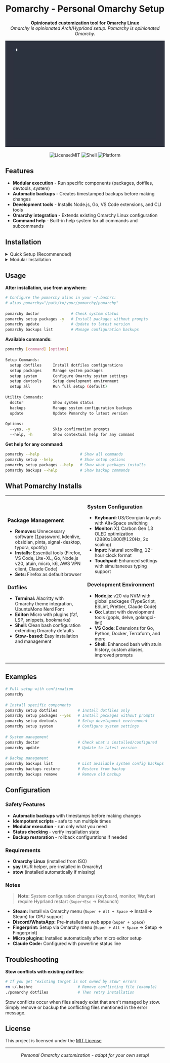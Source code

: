 <div align="center">

# Pomarchy - Personal Omarchy Setup

**Opinionated customization tool for Omarchy Linux**  
*Omarchy is opinionated Arch/Hyprland setup. Pomarchy is opinionated Omarchy.*

<p align="center">
  <img src="demo/pomarchy-setup.gif" alt="Pomarchy Demo" width="600"/>
</p>

![License:MIT](https://img.shields.io/static/v1?label=License&message=MIT&color=green&style=flat-square)
![Shell](https://img.shields.io/badge/Shell-Bash-green?style=flat-square)
![Platform](https://img.shields.io/badge/Platform-Omarchy%20Linux-blue?style=flat-square)

</div>

## Features

- **Modular execution** - Run specific components (packages, dotfiles, devtools, system)
- **Automatic backups** - Creates timestamped backups before making changes
- **Development tools** - Installs Node.js, Go, VS Code extensions, and CLI tools
- **Omarchy integration** - Extends existing Omarchy Linux configuration
- **Command help** - Built-in help system for all commands and subcommands

## Installation

<details>
<summary>Quick Setup (Recommended)</summary>

```bash
git clone https://github.com/papungag/dotfiles.git
cd dotfiles
chmod +x pomarchy
./pomarchy
```

</details>

<details>
<summary>Modular Installation</summary>

```bash
# Install specific components
./pomarchy setup dotfiles    # Dotfiles only
./pomarchy setup packages    # Package management only  
./pomarchy setup system      # System configuration only
./pomarchy setup devtools    # Development tools only
```

</details>

## Usage

**After installation, use from anywhere:**

```bash
# Configure the pomarchy alias in your ~/.bashrc:
# alias pomarchy="/path/to/your/pomarchy/pomarchy"

pomarchy doctor              # Check system status
pomarchy setup packages -y   # Install packages without prompts
pomarchy update              # Update to latest version
pomarchy backups list        # Manage configuration backups
```

**Available commands:**

```bash
pomarchy [command] [options]

Setup Commands:
  setup dotfiles     Install dotfiles configurations
  setup packages     Manage system packages
  setup system       Configure Omarchy system settings
  setup devtools     Setup development environment
  setup all          Run full setup (default)

Utility Commands:
  doctor             Show system status
  backups            Manage system configuration backups
  update             Update Pomarchy to latest version

Options:
  --yes, -y          Skip confirmation prompts
  --help, -h         Show contextual help for any command
```

**Get help for any command:**

```bash
pomarchy --help                  # Show all commands
pomarchy setup --help            # Show setup options
pomarchy setup packages --help   # Show what packages installs
pomarchy backups --help          # Show backup commands
```

## What Pomarchy Installs

<table>
<tr>
<td width="50%">

### Package Management

- **Removes:** Unnecessary software (1password, kdenlive, obsidian, pinta, signal-desktop, typora, spotify)
- **Installs:** Essential tools (Firefox, VS Code, Lite-XL, Go, Node.js v20, atuin, micro, k6, AWS VPN client, Claude Code)
- **Sets:** Firefox as default browser

### Dotfiles

- **Terminal:** Alacritty with Omarchy theme integration, UbuntuMono Nerd Font
- **Editor:** Micro with plugins (fzf, LSP, snippets, bookmarks)
- **Shell:** Clean bash configuration extending Omarchy defaults
- **Stow-based:** Easy installation and management

</td>
<td width="50%">

### System Configuration  

- **Keyboard:** US/Georgian layouts with Alt+Space switching
- **Monitor:** X1 Carbon Gen 13 OLED optimization (2880x1800@120Hz, 2x scaling)
- **Input:** Natural scrolling, 12-hour clock format
- **Touchpad:** Enhanced settings with simultaneous typing support

### Development Environment

- **Node.js:** v20 via NVM with global packages (TypeScript, ESLint, Prettier, Claude Code)
- **Go:** Latest with development tools (gopls, delve, golangci-lint)
- **VS Code:** Extensions for Go, Python, Docker, Terraform, and more
- **Shell:** Enhanced bash with atuin history, custom aliases, improved prompts

</td>
</tr>
</table>

## Examples

```bash
# Full setup with confirmation
pomarchy

# Install specific components
pomarchy setup dotfiles         # Install dotfiles only
pomarchy setup packages --yes   # Install packages without prompts
pomarchy setup devtools         # Setup development environment
pomarchy setup system           # Configure system settings

# System management
pomarchy doctor                 # Check what's installed/configured
pomarchy update                 # Update to latest version

# Backup management
pomarchy backups list           # List available system config backups
pomarchy backups restore        # Restore from backup
pomarchy backups remove         # Remove old backup
```

## Configuration

### Safety Features

- **Automatic backups** with timestamps before making changes
- **Idempotent scripts** - safe to run multiple times
- **Modular execution** - run only what you need
- **Status checking** - verify installation state
- **Backup restoration** - rollback configurations if needed

### Requirements

- **Omarchy Linux** (installed from ISO)
- **yay** (AUR helper, pre-installed in Omarchy)
- **stow** (installed automatically if missing)

### Notes

> **Note:** System configuration changes (keyboard, monitor, Waybar) require Hyprland restart (`Super+Esc` → Relaunch)

- **Steam:** Install via Omarchy menu (`Super + Alt + Space` → Install → Steam) for GPU support
- **Discord/WhatsApp:** Pre-installed as web apps (`Super + Space`)
- **Fingerprint:** Setup via Omarchy menu (`Super + Alt + Space` → Setup → Fingerprint)
- **Micro plugins:** Installed automatically after micro editor setup
- **Claude Code:** Configured with powerline status line

## Troubleshooting

**Stow conflicts with existing dotfiles:**

```bash
# If you get "existing target is not owned by stow" errors
rm ~/.bashrc                    # Remove conflicting file (example)
./pomarchy dotfiles             # Then retry installation
```

Stow conflicts occur when files already exist that aren't managed by stow. Simply remove or backup the conflicting files mentioned in the error message.

## License

This project is licensed under the [MIT License](LICENSE)

<div align="center">

---

*Personal Omarchy customization - adapt for your own setup!*

</div>
